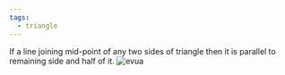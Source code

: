 ```yaml
---
tags:
  - triangle
---
```

If a line joining mid-point of any two sides of triangle then it is parallel to remaining side and half of it.
![evua](Images/evua.svg)